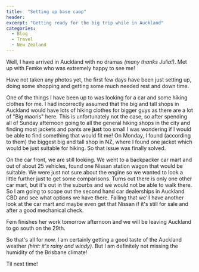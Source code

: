 ```yaml
---
title:  "Setting up base camp"
header:
excerpt: "Getting ready for the big trip while in Auckland"
categories: 
  - Blog
  - Travel
  - New Zealand
---
```


Well, I have arrived in Auckland with no dramas *(many thanks Julia!)*. Met up with Femke who was extremely happy to see me!

Have not taken any photos yet, the first few days have been just setting up, doing some shopping and getting some much needed rest and down time.

One of the things I have been up to was looking for a car and some hiking clothes for me. I had incorrectly assumed that the big and tall shops in Auckland would have lots of hiking clothes for bigger guys as there are a lot of "Big maoris" here.
This is unfortunately not the case, so after spending all of Sunday afternoon going to all the general hiking shops in the city and finding most jackets and pants are **just** too small I was wondering if I would be able to find something that would fit me!
On Monday, I found (according to them) the biggest big and tall shop in NZ, where I found one jacket which would be just suitable for hiking. So that issue was finally solved.

On the car front, we are still looking. We went to a backpacker car mart and out of about 25 vehicles, found one Nissan station wagon that would be suitable. We were just not sure about the engine so we wanted to look a little further just to get some comparisons. Turns out there is only one other car mart, but it's out in the suburbs and we would not be able to walk there. So I am going to scope out the second hand car dealerships in Auckland CBD and see what options we have there. Failing that we'll have another look at the car mart and maybe even get that Nissan if it's still for sale and after a good mechanical check.

Fem finishes her work tomorrow afternoon and we will be leaving Auckland to go south on the 29th.

So that's all for now. I am certainly getting a good taste of the Auckland weather *(hint: it's rainy and windy)*. But I am definitely not missing the humidity of the Brisbane climate!

Til next time!